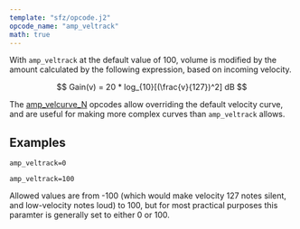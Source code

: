 ```yaml
---
template: "sfz/opcode.j2"
opcode_name: "amp_veltrack"
math: true
---
```

With `amp_veltrack` at the default value of 100, volume is modified by the amount
calculated by the following expression, based on incoming velocity.

$$ Gain(v) = 20 * log_{10}[(\frac{v}{127})^2] dB $$

The [amp_velcurve_N] opcodes allow overriding the default
velocity curve, and are useful for making more complex curves than
`amp_veltrack` allows.

## Examples

```sfz
amp_veltrack=0

amp_veltrack=100
```

Allowed values are from -100 (which would make velocity 127 notes silent, and
low-velocity notes loud) to 100, but for most practical purposes this paramter
is generally set to either 0 or 100.


[amp_velcurve_N]: amp_velcurve_N.md
